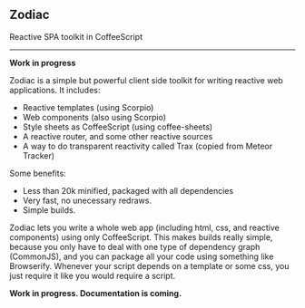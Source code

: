 
## Zodiac

Reactive SPA toolkit in CoffeeScript

---

**Work in progress**

Zodiac is a simple but powerful client side toolkit for writing reactive web applications. It includes:

- Reactive templates (using Scorpio)
- Web components (also using Scorpio)
- Style sheets as CoffeeScript (using coffee-sheets)
- A reactive router, and some other reactive sources
- A way to do transparent reactivity called Trax (copied from Meteor Tracker)

Some benefits:

- Less than 20k minified, packaged with all dependencies
- Very fast, no unecessary redraws.
- Simple builds.

Zodiac lets you write a whole web app (including html, css, and reactive components) using only CoffeeScript. This makes builds really simple, because you only have to deal with one type of dependency graph (CommonJS), and you can package all your code using something like Browserify. Whenever your script depends on a template or some css, you just require it like you would require a script.

**Work in progress. Documentation is coming.**


